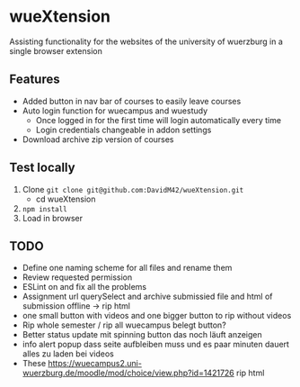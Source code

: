 # wueXtension
Assisting functionality for the websites of the university of wuerzburg in a single browser extension

## Features

* Added button in nav bar of courses to easily leave courses
* Auto login function for wuecampus and wuestudy
    * Once logged in for the first time will login automatically every time
    * Login credentials changeable in addon settings
* Download archive zip version of courses

## Test locally
1. Clone `git clone git@github.com:DavidM42/wueXtension.git`
    * cd wueXtension
2. `npm install`
3. Load in browser


## TODO
* Define one naming scheme for all files and rename them
* Review requested permission
* ESLint on and fix all the problems
* Assignment url querySelect and archive submissied file and html of submission offline -> rip html
* one small button with videos and one bigger button to rip without videos
* Rip whole semester / rip all wuecampus belegt button?
* Better status update mit spinning button das noch läuft anzeigen
* info alert popup dass seite aufbleiben muss und es paar minuten dauert alles zu laden bei videos
* These https://wuecampus2.uni-wuerzburg.de/moodle/mod/choice/view.php?id=1421726 rip html